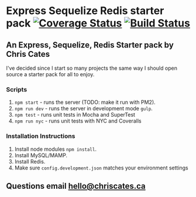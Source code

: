 # Express Sequelize Redis starter pack [![Coverage Status](https://coveralls.io/repos/github/ChrisCates/express.rethink.starter/badge.svg?branch=master)](https://coveralls.io/github/ChrisCates/express.rethink.starter?branch=master) [![Build Status](https://travis-ci.org/ChrisCates/express.rethink.starter.svg?branch=master)](https://travis-ci.org/ChrisCates/express.rethink.starter)

## An Express, Sequelize, Redis Starter pack by Chris Cates

I've decided since I start so many projects the same way I should open source a starter pack for all to enjoy.

### Scripts

1. `npm start` - runs the server (TODO: make it run with PM2).
2. `npm run dev` - runs the server in development mode `gulp`.
3. `npm test` - runs unit tests in Mocha and SuperTest
4. `npm run nyc` - runs unit tests with NYC and Coveralls

### Installation Instructions

1. Install node modules `npm install`.
2. Install MySQL/MAMP.
3. Install Redis.
4. Make sure `config.development.json` matches your environment settings

## Questions email hello@chriscates.ca
